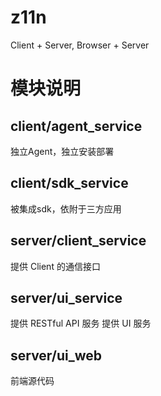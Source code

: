 # z11n
Client + Server, Browser + Server

# 模块说明
## client/agent_service
独立Agent，独立安装部署

## client/sdk_service
被集成sdk，依附于三方应用

## server/client_service
提供 Client 的通信接口

## server/ui_service
提供 RESTful API 服务
提供 UI 服务

## server/ui_web
前端源代码
